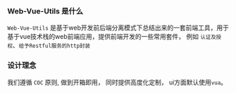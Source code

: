 ### Web-Vue-Utils 是什么

`Web-Vue-Utils` 是基于web开发前后端分离模式下总结出来的一套前端工具，用于基于vue技术栈的web前端应用，提供前端开发的一些常用套件，
例如 `认证及授权`、`给予Restful服务的http封装`

### 设计理念

我们遵循 `COC` 原则, 做到开箱即用， 同时提供高度化定制， ui方面默认使用`vua`。
